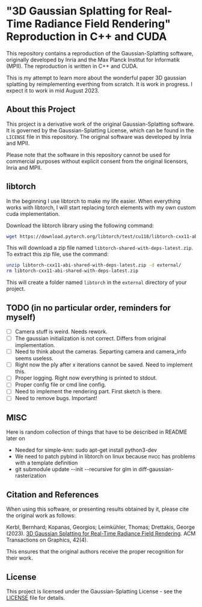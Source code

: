 # "3D Gaussian Splatting for Real-Time Radiance Field Rendering" Reproduction in C++ and CUDA
This repository contains a reproduction of the Gaussian-Splatting software, originally developed by Inria and the Max Planck Institut for Informatik (MPII). The reproduction is written in C++ and CUDA.

This is my attempt to learn more about the wonderful paper 3D gaussian splatting by reimplementing everthing from scratch. 
It is work in progress. I expect it to work in mid August 2023.
## About this Project

This project is a derivative work of the original Gaussian-Splatting software. It is governed by the Gaussian-Splatting License, which can be found in the `LICENSE` file in this repository. The original software was developed by Inria and MPII.

Please note that the software in this repository cannot be used for commercial purposes without explicit consent from the original licensors, Inria and MPII.

## libtorch
In the beginning I use libtorch to make my life easier. When everything works with libtorch, I will start replacing 
torch elements with my own custom cuda implementation.


Download the libtorch library using the following command:

```bash
wget https://download.pytorch.org/libtorch/test/cu118/libtorch-cxx11-abi-shared-with-deps-latest.zip  
```

This will download a zip file named `libtorch-shared-with-deps-latest.zip`. To extract this zip file, use the command:

```bash
unzip libtorch-cxx11-abi-shared-with-deps-latest.zip -d external/
rm libtorch-cxx11-abi-shared-with-deps-latest.zip
```
This will create a folder named `libtorch` in the `external` directory of your project.

## TODO (in no particular order, reminders for myself)
- [ ] Camera stuff is weird. Needs rework.
- [ ] The gaussian initialization is not correct. Differs from original implementation.
- [ ] Need to think about the cameras. Separting camera and camera_info seems useless.
- [ ] Right now the ply after x iterations cannot be saved. Need to implement this.
- [ ] Proper logging. Right now everything is printed to stdout.
- [ ] Proper config file or cmd line config.
- [ ] Need to implement the rendering part. First sketch is there.
- [ ] Need to remove bugs. Important!

## MISC
Here is random collection of things that have to be described in README later on
- Needed for simple-knn: sudo apt-get install python3-dev 
- We need to patch pybind in libtorch on linux because nvcc has problems with a template definition
- git submodule update --init --recursive for glm in diff-gaussian-rasterization 

## Citation and References

When using this software, or presenting results obtained by it, please cite the original work as follows:

Kerbl, Bernhard; Kopanas, Georgios; Leimkühler, Thomas; Drettakis, George (2023). [3D Gaussian Splatting for Real-Time Radiance Field Rendering](https://repo-sam.inria.fr/fungraph/3d-gaussian-splatting/). ACM Transactions on Graphics, 42(4).

This ensures that the original authors receive the proper recognition for their work.

## License

This project is licensed under the Gaussian-Splatting License - see the [LICENSE](LICENSE) file for details.

